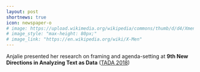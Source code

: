 ```yaml
---
layout: post
shortnews: true
icon: newspaper-o
# image: https://upload.wikimedia.org/wikipedia/commons/thumb/d/d4/Xmencomic-logo.svg/2000px-Xmencomic-logo.svg.png
# image_style: "max-height: 80px;"
# image_link: "https://en.wikipedia.org/wiki/X-Men"
---
```

Anjalie presented her research on framing and agenda-setting at <b>9th New Directions in Analyzing Text as Data</b> (<a href="https://nlp.washington.edu/tada2018">TADA 2018</a>)
